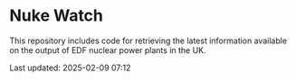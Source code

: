 # Nuke Watch

This repository includes code for retrieving the latest information available on the output of EDF nuclear power plants in the UK.

Last updated: 2025-02-09 07:12